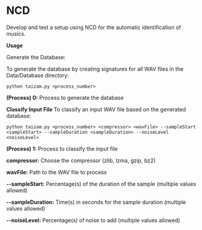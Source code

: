 # NCD
Develop and test a setup using NCD for the automatic  identification of musics.

**Usage** 

Generate the Database:

To generate the database by creating signatures for all WAV files in the Data/Database directory:
```
python taizam.py <process_number>
```
**(Process) 0:** Process to generate the database


**Classify Input File**
To classify an input WAV file based on the generated database:

```
python taizam.py <process_number> <compressor> <wavFile> --sampleStart <sampleStart> --sampleDuration <sampleDuration> --noiseLevel <noiseLevel>
```
**(Process) 1:** Process to classify the input file

**compressor:** Choose the compressor (zlib, lzma, gzip, bz2)

**wavFile:** Path to the WAV file to process

**--sampleStart:** Percentage(s) of the duration of the sample (multiple values allowed)

**--sampleDuration:** Time(s) in seconds for the sample duration (multiple values allowed)

**--noiseLevel:** Percentage(s) of noise to add (multiple values allowed)
